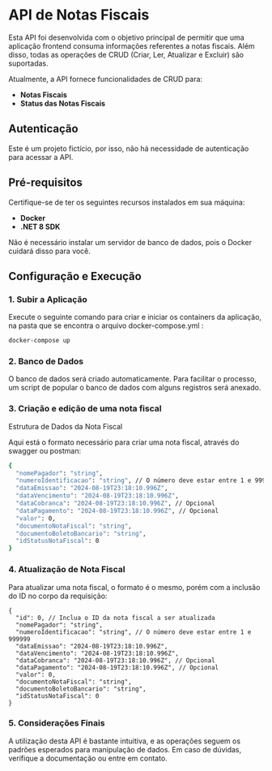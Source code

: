 # API de Notas Fiscais

Esta API foi desenvolvida com o objetivo principal de permitir que uma aplicação frontend consuma informações referentes a notas fiscais. Além disso, todas as operações de CRUD (Criar, Ler, Atualizar e Excluir) são suportadas.

Atualmente, a API fornece funcionalidades de CRUD para:

- **Notas Fiscais**
- **Status das Notas Fiscais**

## Autenticação

Este é um projeto fictício, por isso, não há necessidade de autenticação para acessar a API.

## Pré-requisitos

Certifique-se de ter os seguintes recursos instalados em sua máquina:

- **Docker**
- **.NET 8 SDK**

Não é necessário instalar um servidor de banco de dados, pois o Docker cuidará disso para você.

## Configuração e Execução

### 1. Subir a Aplicação

Execute o seguinte comando para criar e iniciar os containers da aplicação, na pasta que se encontra o arquivo docker-compose.yml :

```bash
docker-compose up

```

### 2. Banco de Dados

O banco de dados será criado automaticamente. Para facilitar o processo, um script de popular o banco de dados com alguns registros será anexado.

### 3. Criação e edição de uma nota fiscal

Estrutura de Dados da Nota Fiscal

Aqui está o formato necessário para criar uma nota fiscal, através do swagger ou postman:

```bash
{
  "nomePagador": "string",
  "numeroIdentificacao": "string", // O número deve estar entre 1 e 999999
  "dataEmissao": "2024-08-19T23:18:10.996Z",
  "dataVencimento": "2024-08-19T23:18:10.996Z",
  "dataCobranca": "2024-08-19T23:18:10.996Z", // Opcional
  "dataPagamento": "2024-08-19T23:18:10.996Z", // Opcional
  "valor": 0,
  "documentoNotaFiscal": "string",
  "documentoBoletoBancario": "string",
  "idStatusNotaFiscal": 0
}
```

### 4. Atualização de Nota Fiscal
Para atualizar uma nota fiscal, o formato é o mesmo, porém com a inclusão do ID no corpo da requisição:

```
{
  "id": 0, // Inclua o ID da nota fiscal a ser atualizada
  "nomePagador": "string",
  "numeroIdentificacao": "string", // O número deve estar entre 1 e 999999
  "dataEmissao": "2024-08-19T23:18:10.996Z",
  "dataVencimento": "2024-08-19T23:18:10.996Z",
  "dataCobranca": "2024-08-19T23:18:10.996Z", // Opcional
  "dataPagamento": "2024-08-19T23:18:10.996Z", // Opcional
  "valor": 0,
  "documentoNotaFiscal": "string",
  "documentoBoletoBancario": "string",
  "idStatusNotaFiscal": 0
}
```

### 5. Considerações Finais
A utilização desta API é bastante intuitiva, e as operações seguem os padrões esperados para manipulação de dados. Em caso de dúvidas, verifique a documentação ou entre em contato.


